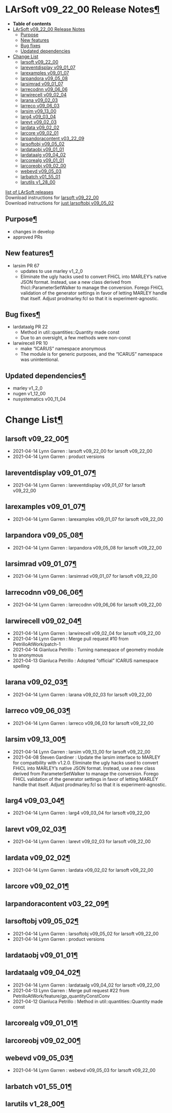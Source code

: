 LArSoft v09\_22\_00 Release Notes[¶](#LArSoft-v09_22_00-Release-Notes)
======================================================================

-   **Table of contents**
-   [LArSoft v09\_22\_00 Release Notes](#LArSoft-v09_22_00-Release-Notes)
    -   [Purpose](#Purpose)
    -   [New features](#New-features)
    -   [Bug fixes](#Bug-fixes)
    -   [Updated dependencies](#Updated-dependencies)
-   [Change List](#Change-List)
    -   [larsoft v09\_22\_00](#larsoft-v09_22_00)
    -   [lareventdisplay v09\_01\_07](#lareventdisplay-v09_01_07)
    -   [larexamples v09\_01\_07](#larexamples-v09_01_07)
    -   [larpandora v09\_05\_08](#larpandora-v09_05_08)
    -   [larsimrad v09\_01\_07](#larsimrad-v09_01_07)
    -   [larrecodnn v09\_06\_06](#larrecodnn-v09_06_06)
    -   [larwirecell v09\_02\_04](#larwirecell-v09_02_04)
    -   [larana v09\_02\_03](#larana-v09_02_03)
    -   [larreco v09\_06\_03](#larreco-v09_06_03)
    -   [larsim v09\_13\_00](#larsim-v09_13_00)
    -   [larg4 v09\_03\_04](#larg4-v09_03_04)
    -   [larevt v09\_02\_03](#larevt-v09_02_03)
    -   [lardata v09\_02\_02](#lardata-v09_02_02)
    -   [larcore v09\_02\_01](#larcore-v09_02_01)
    -   [larpandoracontent v03\_22\_09](#larpandoracontent-v03_22_09)
    -   [larsoftobj v09\_05\_02](#larsoftobj-v09_05_02)
    -   [lardataobj v09\_01\_01](#lardataobj-v09_01_01)
    -   [lardataalg v09\_04\_02](#lardataalg-v09_04_02)
    -   [larcorealg v09\_01\_01](#larcorealg-v09_01_01)
    -   [larcoreobj v09\_02\_00](#larcoreobj-v09_02_00)
    -   [webevd v09\_05\_03](#webevd-v09_05_03)
    -   [larbatch v01\_55\_01](#larbatch-v01_55_01)
    -   [larutils v1\_28\_00](#larutils-v1_28_00)

[list of LArSoft releases](LArSoft_release_list)\
Download instructions for [larsoft v09\_22\_00](http://scisoft.fnal.gov/scisoft/bundles/larsoft/v09_22_00/larsoft-v09_22_00.html)\
Download instructions for [just larsoftobj v09\_05\_02](http://scisoft.fnal.gov/scisoft/bundles/larsoftobj/v09_05_02/larsoftobj-v09_05_02.html)


Purpose[¶](#Purpose)
--------------------

-   changes in develop
-   approved PRs


New features[¶](#New-features)
------------------------------

-   larsim PR 67
    -   updates to use marley v1\_2\_0
    -   Eliminate the ugly hacks used to convert FHiCL into MARLEY’s native JSON format. Instead, use a new class derived from fhicl::ParameterSetWalker to manage the conversion. Forego FHiCL validation of the generator settings in favor of letting MARLEY handle that itself. Adjust prodmarley.fcl so that it is experiment-agnostic.


Bug fixes[¶](#Bug-fixes)
------------------------

-   lardataalg PR 22
    -   Method in util::quantities::Quantity made const
    -   Due to an oversight, a few methods were non-const
-   larwirecell PR 10
    -   make “ICARUS” namespace anonymous
    -   The module is for generic purposes, and the “ICARUS” namespace was unintentional.


Updated dependencies[¶](#Updated-dependencies)
----------------------------------------------

-   marley v1\_2\_0
-   nugen v1\_12\_00
-   nusystematics v00\_11\_04


Change List[¶](#Change-List)
============================


larsoft v09\_22\_00[¶](#larsoft-v09_22_00)
------------------------------------------

-   2021-04-14 Lynn Garren : larsoft v09\_22\_00 for larsoft v09\_22\_00
-   2021-04-14 Lynn Garren : product versions


lareventdisplay v09\_01\_07[¶](#lareventdisplay-v09_01_07)
----------------------------------------------------------

-   2021-04-14 Lynn Garren : lareventdisplay v09\_01\_07 for larsoft v09\_22\_00


larexamples v09\_01\_07[¶](#larexamples-v09_01_07)
--------------------------------------------------

-   2021-04-14 Lynn Garren : larexamples v09\_01\_07 for larsoft v09\_22\_00


larpandora v09\_05\_08[¶](#larpandora-v09_05_08)
------------------------------------------------

-   2021-04-14 Lynn Garren : larpandora v09\_05\_08 for larsoft v09\_22\_00


larsimrad v09\_01\_07[¶](#larsimrad-v09_01_07)
----------------------------------------------

-   2021-04-14 Lynn Garren : larsimrad v09\_01\_07 for larsoft v09\_22\_00


larrecodnn v09\_06\_06[¶](#larrecodnn-v09_06_06)
------------------------------------------------

-   2021-04-14 Lynn Garren : larrecodnn v09\_06\_06 for larsoft v09\_22\_00


larwirecell v09\_02\_04[¶](#larwirecell-v09_02_04)
--------------------------------------------------

-   2021-04-14 Lynn Garren : larwirecell v09\_02\_04 for larsoft v09\_22\_00
-   2021-04-14 Lynn Garren : Merge pull request \#10 from PetrilloAtWork/patch-1
-   2021-04-14 Gianluca Petrillo : Turning namespace of geometry module to anonymous
-   2021-04-13 Gianluca Petrillo : Adopted “official” ICARUS namespace spelling


larana v09\_02\_03[¶](#larana-v09_02_03)
----------------------------------------

-   2021-04-14 Lynn Garren : larana v09\_02\_03 for larsoft v09\_22\_00


larreco v09\_06\_03[¶](#larreco-v09_06_03)
------------------------------------------

-   2021-04-14 Lynn Garren : larreco v09\_06\_03 for larsoft v09\_22\_00


larsim v09\_13\_00[¶](#larsim-v09_13_00)
----------------------------------------

-   2021-04-14 Lynn Garren : larsim v09\_13\_00 for larsoft v09\_22\_00
-   2021-04-08 Steven Gardiner : Update the larsim interface to MARLEY for compatbility with v1.2.0. Eliminate the ugly hacks used to convert FHiCL into MARLEY’s native JSON format. Instead, use a new class derived from ParameterSetWalker to manage the conversion. Forego FHiCL validation of the generator settings in favor of letting MARLEY handle that itself. Adjust prodmarley.fcl so that it is experiment-agnostic.


larg4 v09\_03\_04[¶](#larg4-v09_03_04)
--------------------------------------

-   2021-04-14 Lynn Garren : larg4 v09\_03\_04 for larsoft v09\_22\_00


larevt v09\_02\_03[¶](#larevt-v09_02_03)
----------------------------------------

-   2021-04-14 Lynn Garren : larevt v09\_02\_03 for larsoft v09\_22\_00


lardata v09\_02\_02[¶](#lardata-v09_02_02)
------------------------------------------

-   2021-04-14 Lynn Garren : lardata v09\_02\_02 for larsoft v09\_22\_00


larcore v09\_02\_01[¶](#larcore-v09_02_01)
------------------------------------------


larpandoracontent v03\_22\_09[¶](#larpandoracontent-v03_22_09)
--------------------------------------------------------------


larsoftobj v09\_05\_02[¶](#larsoftobj-v09_05_02)
------------------------------------------------

-   2021-04-14 Lynn Garren : larsoftobj v09\_05\_02 for larsoft v09\_22\_00
-   2021-04-14 Lynn Garren : product versions


lardataobj v09\_01\_01[¶](#lardataobj-v09_01_01)
------------------------------------------------


lardataalg v09\_04\_02[¶](#lardataalg-v09_04_02)
------------------------------------------------

-   2021-04-14 Lynn Garren : lardataalg v09\_04\_02 for larsoft v09\_22\_00
-   2021-04-13 Lynn Garren : Merge pull request \#22 from PetrilloAtWork/feature/gp\_quantityConstConv
-   2021-04-12 Gianluca Petrillo : Method in util::quantities::Quantity made const


larcorealg v09\_01\_01[¶](#larcorealg-v09_01_01)
------------------------------------------------


larcoreobj v09\_02\_00[¶](#larcoreobj-v09_02_00)
------------------------------------------------


webevd v09\_05\_03[¶](#webevd-v09_05_03)
----------------------------------------

-   2021-04-14 Lynn Garren : webevd v09\_05\_03 for larsoft v09\_22\_00


larbatch v01\_55\_01[¶](#larbatch-v01_55_01)
--------------------------------------------


larutils v1\_28\_00[¶](#larutils-v1_28_00)
------------------------------------------
